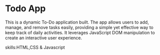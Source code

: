 <h1>Todo App</h1>
<p>
  This is a dynamic To-Do application built.
  The app allows users to add, manage, and remove tasks easily, providing a simple yet effective way to keep track of daily activities.
  It leverages JavaScript DOM manipulation to create an interactive user experience.
</p>
<p>skills:HTML,CSS & Javascript</p>
